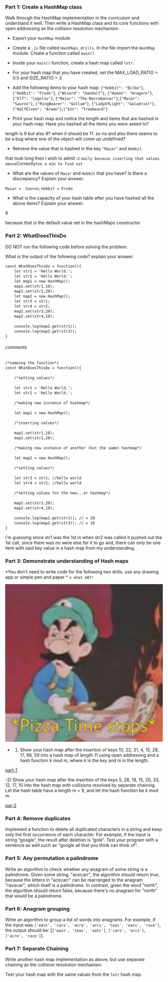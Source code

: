 ### Part 1: Create a HashMap class
Walk through the HashMap implementation in the curriculum and understand it well. Then write a HashMap class and its core functions with open addressing as the collision resolution mechanism.


- Export your `HashMap` module

- Create a `.js` file called `HashMaps_drills`. In the file import the `HashMap` module. Create a function called `main()`

- Inside your `main()` function, create a hash map called `lotr`.

- For your hash map that you have created, set the MAX_LOAD_RATIO = 0.5 and SIZE_RATIO = 3.

- Add the following items to your hash map: `{"Hobbit": "Bilbo"}`, `{"Hobbit": "Frodo"}`, `{"Wizard": "Gandalf"}`, `{"Human": "Aragorn"}`, `{"Elf": "Legolas"}`, `{"Maiar": "The Necromancer"}`,`{"Maiar": "Sauron"}`, `{"RingBearer": "Gollum"}`, `{"LadyOfLight": "Galadriel"}`, `{"HalfElven": "Arwen"}`,`{"Ent": "Treebeard"}`

- Print your hash map and notice the length and items that are hashed in your hash map. Have you hashed all the items you were asked to?

length is 9 but also 8? when it should be 11. 
so no and also there seems to be a bug where one of the object will come up undefined? 

- Retrieve the value that is hashed in the key `"Maiar"` and `Hobbit`.

that took long then i wish to admit  :c 
`maily because inserting that values above`Correctly`too a min to find out`

- What are the values of `Maiar` and `Hobbit` that you have? Is there a discrepancy? Explain your answer.

`Maiar =  Sauron`,
`Hobbit = Frodo`

- What is the capacity of your hash table after you have hashed all the above items? Explain your answer.

8 

because that is the default value set in the hashMaps constructor 



### Part 2: WhatDoesThisDo
DO NOT run the following code before solving the problem.

What is the output of the following code? explain your answer.
```
const WhatDoesThisDo = function(){
    let str1 = 'Hello World.';
    let str2 = 'Hello World.';
    let map1 = new HashMap();
    map1.set(str1,10);
    map1.set(str2,20);
    let map2 = new HashMap();
    let str3 = str1;
    let str4 = str2;
    map2.set(str3,20);
    map2.set(str4,10);

    console.log(map1.get(str1));
    console.log(map2.get(str3));
}
```
###### comments
```
/*nameing the function*/
const WhatDoesThisDo = function(){

    /*setting values*/

    let str1 = 'Hello World.';
    let str2 = 'Hello World.';

    /*making new instance of hashmap*/

    let map1 = new HashMap();

    /*inserting values*/

    map1.set(str1,10);
    map1.set(str2,20);

    /*making new instance of another (but the same) hashmap*/

    let map2 = new HashMap();

    /*setting values*/

    let str3 = str1; //hello world
    let str4 = str2; //hello world

    /*setting values for the new...er hashmap*/

    map2.set(str3,20);
    map2.set(str4,10);

    console.log(map1.get(str1)); // = 20
    console.log(map2.get(str3)); // = 10
}

```
i'm guessing since str1 was the 1st in
when str2 was called it pushed out the 1st call, since there was no were else  for it to go and, there can only be one item with said key value in a hash map from my understanding. 



### Part 3: Demonstrate understanding of Hash maps
*You don't need to write code for the following two drills. use any drawing app or simple pen and paper *
`u what m8?!`

![uwat](/img/2777.jpg)

- 1) Show your hash map after the insertion of keys 10, 22, 31, 4, 15, 28, 17, 88, 59 into a hash map of length 11 using open addressing and a hash function k mod m, where k is the key and m is the length.

[part-1](/img/part-1_of_4_hash_map.png)

 -2) Show your hash map after the insertion of the keys 5, 28, 19, 15, 20, 33, 12, 17, 10 into the hash map with collisions resolved by separate chaining. Let the hash table have a length m = 9, and let the hash function be k mod m.

[par-2](/img/part_2_of_part_4_for_hash_maps.png)

### Part 4: Remove duplicates
Implement a function to delete all duplicated characters in a string and keep only the first occurrence of each character. For example, if the input is string “google”, the result after deletion is “gole”. Test your program with a sentence as well such as "google all that you think can think of".

### Part 5: Any permutation a palindrome
Write an algorithm to check whether any anagram of some string is a palindrome. Given some string, "acecarr", the algorithm should return true, because the letters in "acecarr" can be rearranged to the anagram "racecar", which itself is a palindrome. In contrast, given the word "north", the algorithm should return false, because there's no anagram for "north" that would be a palindrome.

### Part 6: Anagram grouping
Write an algorithm to group a list of words into anagrams. For example, if the input was `['east', 'cars', 'acre', 'arcs', 'teas', 'eats', 'race']`, the output should be: [`['east', 'teas', 'eats']`, `['cars', 'arcs']`, `['acre', 'race']`].

### Part 7: Separate Chaining
Write another hash map implementation as above, but use separate chaining as the collision resolution mechanism.

Test your hash map with the same values from the `lotr` hash map.